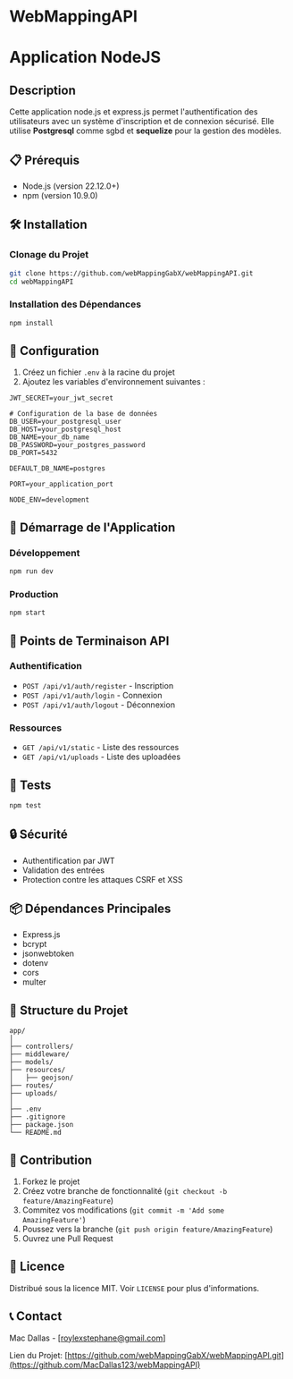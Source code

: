 # WebMappingAPI

# Application NodeJS

## Description
Cette application node.js et express.js permet l'authentification des utilisateurs avec un système d'inscription et de connexion sécurisé. Elle utilise **Postgresql** comme sgbd et **sequelize** pour la gestion des modèles.


## 📋 Prérequis

- Node.js (version 22.12.0+)
- npm (version 10.9.0)

## 🛠️ Installation

### Clonage du Projet

```bash
git clone https://github.com/webMappingGabX/webMappingAPI.git
cd webMappingAPI
```

### Installation des Dépendances

```bash
npm install
```

## 🔧 Configuration

1. Créez un fichier `.env` à la racine du projet
2. Ajoutez les variables d'environnement suivantes :

```
JWT_SECRET=your_jwt_secret

# Configuration de la base de données
DB_USER=your_postgresql_user
DB_HOST=your_postgresql_host
DB_NAME=your_db_name
DB_PASSWORD=your_postgres_password
DB_PORT=5432

DEFAULT_DB_NAME=postgres

PORT=your_application_port

NODE_ENV=development
```

## 🚦 Démarrage de l'Application

### Développement

```bash
npm run dev
```

### Production

```bash
npm start
```

## 📡 Points de Terminaison API

### Authentification

- `POST /api/v1/auth/register` - Inscription
- `POST /api/v1/auth/login` - Connexion
- `POST /api/v1/auth/logout` - Déconnexion

### Ressources

- `GET /api/v1/static` - Liste des ressources
- `GET /api/v1/uploads` - Liste des uploadées

## 🧪 Tests

```bash
npm test
```

## 🔒 Sécurité

- Authentification par JWT
- Validation des entrées
- Protection contre les attaques CSRF et XSS

## 📦 Dépendances Principales

- Express.js
- bcrypt
- jsonwebtoken
- dotenv
- cors
- multer

## 📝 Structure du Projet

```
app/
│
├── controllers/
├── middleware/
├── models/
├── resources/
│   ├── geojson/  
├── routes/
├── uploads/
│
├── .env
├── .gitignore
├── package.json
└── README.md
```

## 🤝 Contribution

1. Forkez le projet
2. Créez votre branche de fonctionnalité (`git checkout -b feature/AmazingFeature`)
3. Commitez vos modifications (`git commit -m 'Add some AmazingFeature'`)
4. Poussez vers la branche (`git push origin feature/AmazingFeature`)
5. Ouvrez une Pull Request

## 📜 Licence

Distribué sous la licence MIT. Voir `LICENSE` pour plus d'informations.

## 📞 Contact

Mac Dallas - [roylexstephane@gmail.com]

Lien du Projet: [https://github.com/webMappingGabX/webMappingAPI.git](https://github.com/MacDallas123/webMappingAPI)